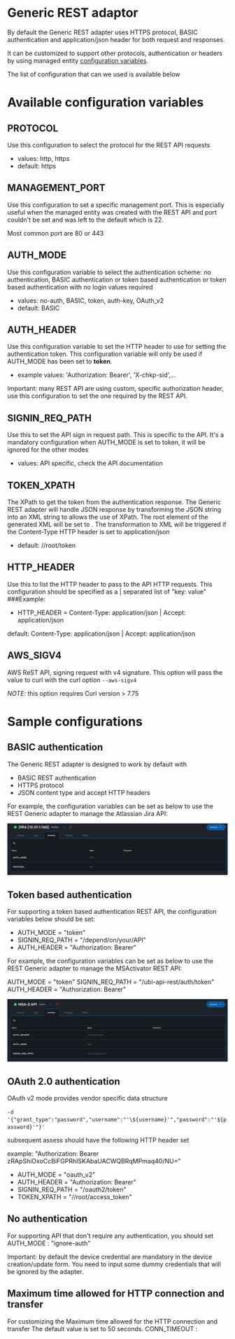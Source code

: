Generic REST adaptor
====================

By default the Generic REST adapter uses HTTPS protocol, BASIC authentication and application/json header for both request and responses.

It can be customized to support other protocols, authentication or headers by using managed entity [configuration variables](https://ubiqube.com/wp-content/docs/latest/user-guide/manager-guide-single.html#me_conf_var).

The list of configuration that can we used is available below

# Available configuration variables

## PROTOCOL
Use this configuration to select the protocol for the REST API requests
* values: http, https
* default: https 

## MANAGEMENT_PORT
Use this configuration to set a specific management port. This is especially useful when the managed entity was created with the REST API and port couldn't be set and was left to the default which is 22.

Most common port are 80 or 443

## AUTH_MODE
Use this configuration variable to select the authentication scheme: no authentication, BASIC authentication or token based authentication or token based authentication with no login
values required
* values: no-auth, BASIC, token, auth-key, OAuth_v2
* default: BASIC 

## AUTH_HEADER
Use this configuration variable to set the HTTP header to use for setting the authentication token.
This configuration variable will only be used if AUTH_MODE has been set to **token**.

* example values: 'Authorization: Bearer',  'X-chkp-sid',...

Important: many REST API are using custom, specific authorization header, use this configuration to set the one required by the REST API.

## SIGNIN_REQ_PATH
Use this to set the API sign in request path. This is specific to the API.
It's a mandatory configuration when AUTH_MODE is set to token, it will be ignored for the other modes
* values: API specific, check the API documentation

## TOKEN_XPATH
The XPath to get the token from the authentication response.
The Generic REST adapter will handle JSON response by transforming the JSON string into an XML string to allows the use of XPath. The root element of the generated XML will be set to <root>.
The transformation to XML will be triggered if the Content-Type HTTP header is set to application/json
* default: //root/token

## HTTP_HEADER
Use this to list the HTTP header to pass to the API HTTP requests.
This configuration should be specified as a | separated list of "key: value"
###Example:

* HTTP_HEADER = Content-Type: application/json | Accept: application/json

default: Content-Type: application/json | Accept: application/json

## AWS_SIGV4
AWS ReST API, signing request with v4 signature.
This option will pass the value to curl with the curl option `--aws-sigv4`

*NOTE*: this option requires Curl version > 7.75

# Sample configurations

## BASIC authentication
The Generic REST adapter is designed to work by default with

* BASIC REST authentication
* HTTPS protocol
* JSON content type and accept HTTP headers

For example, the configuration variables can be set as below to use the REST Generic adapter to manage the Atlassian Jira API:

![Configuration variables for Atlassian Jira API](./images/configuration_variable_jira_api.png "Configuration variables for Atlassian Jira API")

## Token based authentication
For supporting a token based authentication REST API, the configuration variables below should be set:

* AUTH_MODE = "token"
* SIGNIN_REQ_PATH = "/depend/on/your/API"
* AUTH_HEADER = "Authorization: Bearer"	

For example, the configuration variables can be set as below to use the REST Generic adapter to manage the MSActivator REST API:

AUTH_MODE = "token"
SIGNIN_REQ_PATH = "/ubi-api-rest/auth/token"
AUTH_HEADER = "Authorization: Bearer"

![Configuration variables for MSActivator API](./images/configuration_variable_msa_api.png "Configuration variables for MSActivator API")


## OAuth 2.0 authentication
OAuth v2 mode provides vendor specific data structure

`-d '{"grant_type":"password","username":"'\${username}'","password":"'${password}'"}'`

subsequent assess should have the following HTTP header set 

example: "Authorization: Bearer zRApShiOxoCcBiFGPRhISKAbaUACWQBRqMPmaq40/NU=" 

* AUTH_MODE = "oauth_v2"
* AUTH_HEADER = "Authorization: Bearer"
* SIGNIN_REQ_PATH = "/oauth2/token"
* TOKEN_XPATH = "//root/access_token"

## No authentication
For supporting API that don't require any authentication, you should set 
AUTH_MODE : "ignore-auth"

Important: by default the device credential are mandatory in the device creation/update form.
You need to input some dummy credentials that will be ignored by the adapter.

## Maximum time allowed for HTTP connection and transfer
For customizing the Maximum time allowed for the HTTP connection and transfer
The default value is set to 50 seconds.
CONN_TIMEOUT : <an integer>

